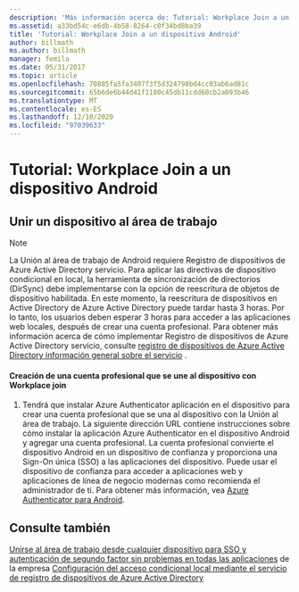 ```yaml
---
description: 'Más información acerca de: Tutorial: Workplace Join a un dispositivo Android'
ms.assetid: a33bd54c-e6db-4b58-8264-c0f34bd8ba39
title: 'Tutorial: Workplace Join a un dispositivo Android'
author: billmath
ms.author: billmath
manager: femila
ms.date: 05/31/2017
ms.topic: article
ms.openlocfilehash: 70885fa5fa3407f3f5d324798bd4cc03ab6ad81c
ms.sourcegitcommit: 65b6de6b44d41f1180c45db11cdd60cb2a093b46
ms.translationtype: MT
ms.contentlocale: es-ES
ms.lasthandoff: 12/10/2020
ms.locfileid: "97039633"
---
```

# <a name="walkthrough-workplace-join-to-an-android-device"></a>Tutorial: Workplace Join a un dispositivo Android



## <a name="join-your-device-with-workplace-join"></a>Unir un dispositivo al área de trabajo

> [!NOTE]
> La Unión al área de trabajo de Android requiere Registro de dispositivos de Azure Active Directory servicio. Para aplicar las directivas de dispositivo condicional en local, la herramienta de sincronización de directorios (DirSync) debe implementarse con la opción de reescritura de objetos de dispositivo habilitada. En este momento, la reescritura de dispositivos en Active Directory de Azure Active Directory puede tardar hasta 3 horas. Por lo tanto, los usuarios deben esperar 3 horas para acceder a las aplicaciones web locales, después de crear una cuenta profesional. Para obtener más información acerca de cómo implementar Registro de dispositivos de Azure Active Directory servicio, consulte [registro de dispositivos de Azure Active Directory información general sobre el servicio](/previous-versions/azure/dn788908(v=azure.100)) .

#### <a name="create-a-work-account-that-joins-your-device-with-workplace-join"></a>Creación de una cuenta profesional que se une al dispositivo con Workplace join

1.  Tendrá que instalar Azure Authenticator aplicación en el dispositivo para crear una cuenta profesional que se una al dispositivo con la Unión al área de trabajo. La siguiente dirección URL contiene instrucciones sobre cómo instalar la aplicación Azure Authenticator en el dispositivo Android y agregar una cuenta profesional. La cuenta profesional convierte el dispositivo Android en un dispositivo de confianza y proporciona una Sign-On única (SSO) a las aplicaciones del dispositivo. Puede usar el dispositivo de confianza para acceder a aplicaciones web y aplicaciones de línea de negocio modernas como recomienda el administrador de ti. Para obtener más información, vea [Azure Authenticator para Android](/azure/multi-factor-authentication/end-user/microsoft-authenticator-app-how-to).

## <a name="see-also"></a>Consulte también
[Unirse al área de trabajo desde cualquier dispositivo para SSO y autenticación de segundo factor sin problemas en todas las aplicaciones](Join-to-Workplace-from-Any-Device-for-SSO-and-Seamless-Second-Factor-Authentication-Across-Company-Applications.md) 
 de la empresa [Configuración del acceso condicional local mediante el servicio de registro de dispositivos de Azure Active Directory](/azure/active-directory/active-directory-device-registration-on-premises-setup)

